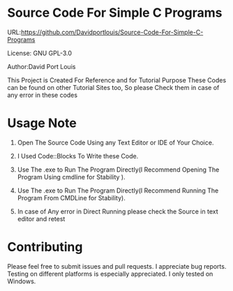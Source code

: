 # Source Code For Simple C Programs

URL:https://github.com/Davidportlouis/Source-Code-For-Simple-C-Programs

License: GNU GPL-3.0

Author:David Port Louis

This Project is Created For Reference and for Tutorial Purpose 
These Codes can be found on other Tutorial Sites too, So please Check them in case of any error in these codes

Usage Note
==========

1. Open The Source Code Using any Text Editor or IDE of Your Choice.
2. I Used Code::Blocks To Write these Code.

3. Use The .exe to Run The Program Directly(I Recommend Opening The Program Using cmdline for Stability ).

3. Use The .exe to Run The Program Directly(I Recommend Running The Program From CMDLine for Stability).

4. In case of Any error in Direct Running please check the Source in text editor and retest

Contributing
============

Please feel free to submit issues and pull requests. I appreciate bug reports.
Testing on different platforms is especially appreciated. I only tested on Windows.
